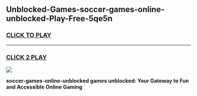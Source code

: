 
## Unblocked-Games-soccer-games-online-unblocked-Play-Free-5qe5n
<h3>
<a href="https://premium76.site?title=soccer-games-online-unblocked&ref=15A">CLICK TO PLAY</a></h3>
<hr>

<h3>
<a href="https://premium76.site?title=soccer-games-online-unblocked&ref=15A">CLICK 2 PLAY</a>
  
</h3>

<a href="https://premium76.site?title=soccer-games-online-unblocked&ref=15A"><img src="https://clearcache.store/games.png"></a>


**soccer-games-online-unblocked games unblocked: Your Gateway to Fun and Accessible Online Gaming**
